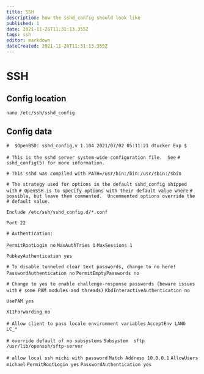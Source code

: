 ```yaml
---
title: SSH
description: how the sshd_config should look like
published: 1
date: 2021-11-26T11:31:13.355Z
tags: ssh
editor: markdown
dateCreated: 2021-11-26T11:31:13.355Z
---
```


# SSH
## Config location
`nano /etc/ssh/sshd_config`

## Config data
`#	$OpenBSD: sshd_config,v 1.104 2021/07/02 05:11:21 dtucker Exp $`
 
`# This is the sshd server system-wide configuration file.  See`
`# sshd_config(5) for more information.`

`# This sshd was compiled with PATH=/usr/bin:/bin:/usr/sbin:/sbin`

`# The strategy used for options in the default sshd_config shipped with`
`# OpenSSH is to specify options with their default value where`
`# possible, but leave them commented.  Uncommented options override the`
`# default value.`

`Include /etc/ssh/sshd_config.d/*.conf`

`Port 22`

`# Authentication:`

`PermitRootLogin no`
`MaxAuthTries 1`
`MaxSessions 1`

`PubkeyAuthentication yes`

`# To disable tunneled clear text passwords, change to no here!`
`PasswordAuthentication no`
`PermitEmptyPasswords no`

`# Change to yes to enable challenge-response passwords (beware issues with`
`# some PAM modules and threads)`
`KbdInteractiveAuthentication no`

`UsePAM yes`

`X11Forwarding no`

`# Allow client to pass locale environment variables`
`AcceptEnv LANG LC_*`

`# override default of no subsystems`
`Subsystem	sftp	/usr/lib/openssh/sftp-server`

`# allow local ssh michi with password`
`Match Address 10.0.0.1`
`AllowUsers michael`
`PermitRootLogin yes`
`PasswordAuthentication yes`
